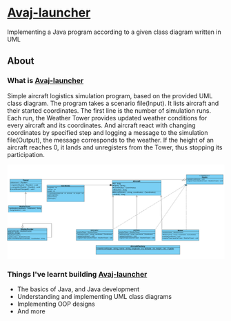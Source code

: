# [Avaj-launcher](https://github.com/ziadhorat/Avaj-launcher/blob/master/documentation/avaj-launcher.en.pdf)

Implementing a Java program according to a given class diagram written in UML

## About

### What is [Avaj-launcher](https://github.com/ziadhorat/Avaj-launcher/blob/master/documentation/avaj-launcher.en.pdf)

Simple aircraft logistics simulation program, based on the provided UML class diagram. The program takes a scenario file(Input). It lists aircraft and their started coordinates. The first line is the number of simulation runs. Each run, the Weather Tower provides updated weather conditions for every aircraft and its coordinates. And aircraft react with changing coordinates by specified step and logging a message to the simulation file(Output), the message corresponds to the weather. If the height of an aircraft reaches 0, it lands and unregisters from the Tower, thus stopping its participation.

![](documentation/avaj_uml.jpg)

### Things I've learnt building [Avaj-launcher](https://github.com/ziadhorat/Avaj-launcher/blob/master/documentation/avaj-launcher.en.pdf)

- The basics of Java, and Java development
- Understanding and implementing UML class diagrams
- Implementing OOP designs
- And more
